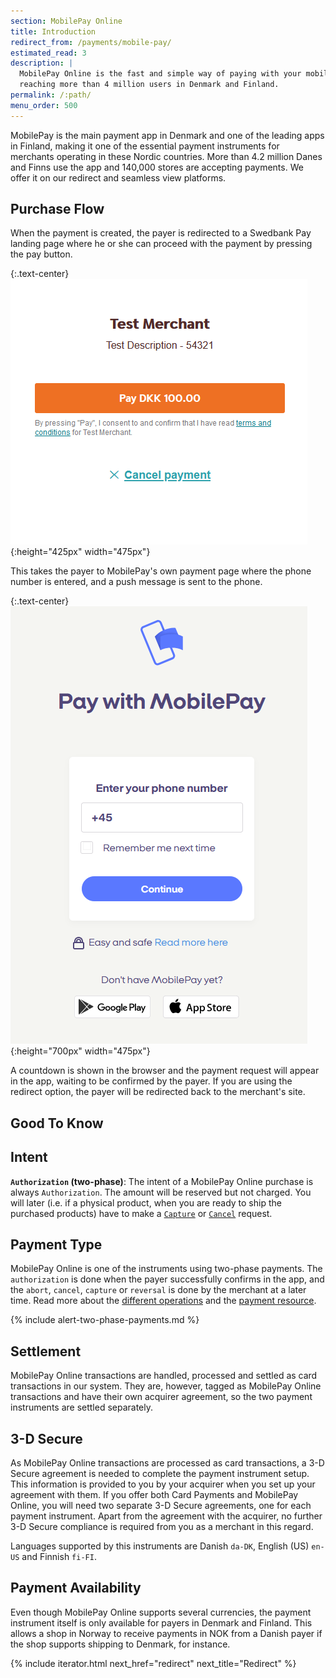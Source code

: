 ```yaml
---
section: MobilePay Online
title: Introduction
redirect_from: /payments/mobile-pay/
estimated_read: 3
description: |
  MobilePay Online is the fast and simple way of paying with your mobile phone,
  reaching more than 4 million users in Denmark and Finland.
permalink: /:path/
menu_order: 500
---
```


MobilePay is the main payment app in Denmark and one of the leading apps in
Finland, making it one of the essential payment instruments for merchants
operating in these Nordic countries. More than 4.2 million Danes and Finns use
the app and 140,000 stores are accepting payments. We offer it on
our redirect and seamless view platforms.

## Purchase Flow

When the payment is created, the payer is redirected to a Swedbank Pay landing
page where he or she can proceed with the payment by pressing the pay button.

{:.text-center}
![screenshot of the Swedbank Pay landing page][swedbankpay-landing-page]{:height="425px" width="475px"}

This takes the payer to MobilePay's own payment page where the phone number is
entered, and a push message is sent to the phone.

{:.text-center}
![screenshot of the MobilePay Online number input page][mobilepay-number-input]{:height="700px" width="475px"}

A countdown is shown in the browser and the payment request will appear in the
app, waiting to be confirmed by the payer. If you are using the redirect
option, the payer will be redirected back to the merchant's site.

## Good To Know

## Intent

**`Authorization` (two-phase)**: The intent of a MobilePay Online purchase is
always `Authorization`. The amount will be reserved but not charged. You will
later (i.e. if a physical product, when you are ready to ship the purchased
products) have to make a [`Capture`][mobilepay-capture] or
[`Cancel`][mobilepay-cancel] request.

## Payment Type

MobilePay Online is one of the instruments using two-phase payments. The
`authorization` is done when the payer successfully confirms in the app, and
the `abort`, `cancel`, `capture` or `reversal` is done by the merchant at a
later time. Read more about the [different operations][features] and the
[payment resource][payment-resource].

{% include alert-two-phase-payments.md %}

## Settlement

MobilePay Online transactions are handled, processed and settled as card
transactions in our system. They are, however, tagged as MobilePay Online
transactions and have their own acquirer agreement, so the two payment
instruments are settled separately.

## 3-D Secure

As MobilePay Online transactions are processed as card transactions, a 3-D
Secure agreement is needed to complete the payment instrument setup. This
information is provided to you by your acquirer when you set up your agreement
with them. If you offer both Card Payments and MobilePay Online, you will need
two separate 3-D Secure agreements, one for each payment instrument. Apart from
the agreement with the acquirer, no further 3-D Secure compliance is required
from you as a merchant in this regard.

Languages supported by this instruments are Danish `da-DK`, English (US) `en-US`
and Finnish `fi-FI`.

## Payment Availability

Even though MobilePay Online supports several currencies, the payment instrument
itself is only available for payers in Denmark and Finland. This allows a shop
in Norway to receive payments in NOK from a Danish payer if the shop supports
shipping to Denmark, for instance.

{% include iterator.html next_href="redirect" next_title="Redirect" %}

[mobilepay-number-input]: /assets/img/payments/mobilepay-redirect-en.png
[mobilepay-cancel]: /payment-instruments/mobile-pay/after-payment#cancellations
[mobilepay-capture]: /payment-instruments/mobile-pay/after-payment#capture
[payment-resource]: /payment-instruments/mobile-pay/features/technical-reference/payment-resource
[features]: /payment-instruments/mobile-pay/features/technical-reference/operations
[swedbankpay-landing-page]: /assets/img/payments/sbp-mobilepaylandingpage-en.png

